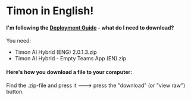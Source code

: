 # Timon in English!

#### I'm following the [Deployment Guide](https://github.com/Erithano/Timon-Your-FAQ-bot-for-Microsoft-Teams/wiki/Deployment-Guide) - what do I need to download?

You need:
* Timon AI Hybrid (ENG) 2.0.1.3.zip
* Timon AI Hybrid - Empty Teams App (EN).zip

#### Here's how you download a file to your computer:
Find the .zip-file and press it 🡒 press the "download" (or "view raw") button.
